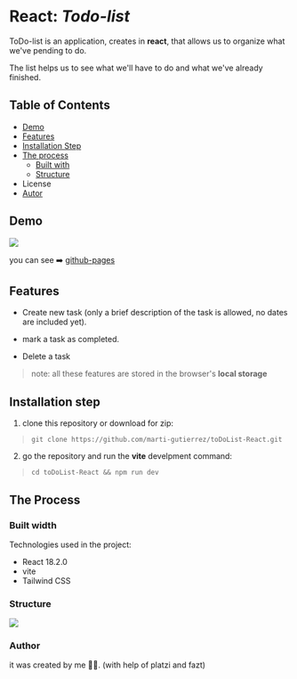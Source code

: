 # React: *Todo-list*

ToDo-list is an application, creates in **react**, that allows us to organize what we've pending to do.

The list helps us to see what we'll have to do and what we've already finished.

## Table of Contents

- [Demo](#demo)
- [Features](#features)
- [Installation Step](#installation-step)
- [The process](#the-process)
  - [Built with](#built-width)
  - [Structure](#structure)
- License
- [Autor](#author)

## Demo

![](https://i.imgur.com/26qPt1Y.png)

you can see ➡️ [github-pages](https://marti-gutierrez.github.io/toDoList-React/)

## Features

- Create new task (only a brief description of the task is allowed, no dates are included yet).

- mark a task as completed.

- Delete a task

> note: all these features are stored in the browser's **local storage**

## Installation step

1. clone this repository or download for zip: 
  > `git clone https://github.com/marti-gutierrez/toDoList-React.git`
2. go the repository and run the **vite** develpment command: 
  > `cd toDoList-React && npm run dev`

## The Process

### Built width

Technologies used in the project:

- React 18.2.0
- vite
- Tailwind CSS

### Structure

![](https://i.imgur.com/VWfDLCF.png)

### Author

it was created by me 👍🏽. (with help of platzi and fazt)
